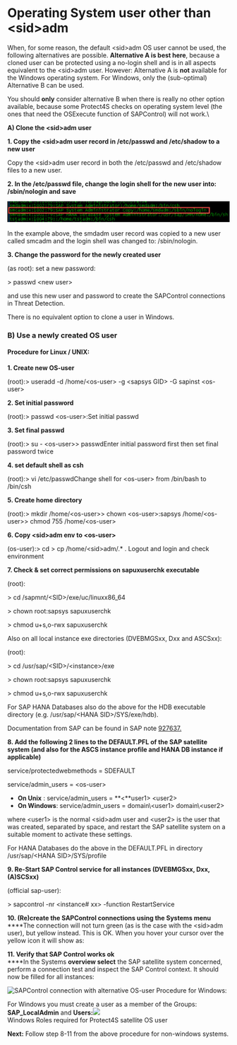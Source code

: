 # Operating System user other than \<sid>adm

When, for some reason, the default \<sid>adm OS user cannot be used, the following alternatives are possible. **Alternative A is best here**, because a cloned user can be protected using a no-login shell and is in all aspects equivalent to the \<sid>adm user. However: Alternative A is **not** available for the Windows operating system. For Windows, only the (sub-optimal) Alternative B can be used.

You should **only** consider alternative B when there is really no other option available, because some Protect4S checks on operating system level (the ones that need the OSExecute function of SAPControl) will not work.\


**A) Clone the \<sid>adm user**

**1. Copy the \<sid>adm user record in /etc/passwd and /etc/shadow to a new user**

Copy the \<sid>adm user record in both the /etc/passwd and /etc/shadow files to a new user.

**2. In the /etc/passwd file, change the login shell for the new user into: /sbin/nologin and save**

![Cloned user smcadm](<../../../.gitbook/assets/image (27).png>)

​In the example above, the smdadm user record was copied to a new user called smcadm and the login shell was changed to: /sbin/nologin.

**3. Change the password for the newly created user**

(as root): set a new password:

\> passwd \<new user>

and use this new user and password to create the SAPControl connections in Threat Detection.

There is no equivalent option to clone a user in Windows.

### B) Use a newly created OS user

#### Procedure for Linux / UNIX:

**1. Create new OS-user**

(root):> useradd -d /home/\<os-user> -g \<sapsys GID> -G sapinst \<os-user>

**2. Set initial password**

(root):> passwd \<os-user>:Set initial passwd

**3. Set final passwd**

(root):> su - \<os-user>> passwdEnter initial password first then set final password twice

**4. set default shell as csh**

(root):> vi /etc/passwdChange shell for \<os-user> from /bin/bash to /bin/csh

**5. Create home directory**

(root):> mkdir /home/\<os-user>> chown \<os-user>:sapsys /home/\<os-user>> chmod 755 /home/\<os-user>

**6. Copy \<sid>adm env to \<os-user>**

(os-user):> cd > cp /home/\<sid>adm/.\* . Logout and login and check environment

**7. Check & set correct permissions on sapuxuserchk executable**

(root):

\> cd /sapmnt/\<SID>/exe/uc/linuxx86\_64

\> chown root:sapsys sapuxuserchk

\> chmod u+s,o-rwx sapuxuserchk

Also on all local instance exe directories (DVEBMGSxx, Dxx and ASCSxx):

(root):

\> cd /usr/sap/\<SID>/\<instance>/exe

\> chown root:sapsys sapuxuserchk

\> chmod u+s,o-rwx sapuxuserchk​

For SAP HANA Databases also do the above for the HDB executable directory (e.g. /usr/sap/\<HANA SID>/SYS/exe/hdb).

Documentation from SAP can be found in SAP note [927637.](https://launchpad.support.sap.com/#/notes/927637)

**8. Add the following 2 lines to the DEFAULT.PFL of the SAP satellite system (and also for the ASCS instance profile and HANA DB instance if applicable)**

service/protectedwebmethods = SDEFAULT

service/admin\_users = \<os-user>

* **On Unix** : service/admin\_users = \*\*<\*\*user1> \<user2>
* **On Windows**: service/admin\_users = domain\\\<user1> domain\\\<user2>

where \<user1> is the normal \<sid>adm user and \<user2> is the user that was created, separated by space, and restart the SAP satellite system on a suitable moment to activate these settings.

For HANA Databases do the above in the DEFAULT.PFL in directory /usr/sap/\<HANA SID>/SYS/profile​

**9. Re-Start SAP Control service for all instances (DVEBMGSxx, Dxx, (A)SCSxx)**

(official sap-user):

\> sapcontrol -nr \<instance# xx> -function RestartService

**10. (Re)create the SAPControl connections using the Systems menu**\
\*\*\*\*The connection will not turn green (as is the case with the \<sid>adm user), but yellow instead. This is OK. When you hover your cursor over the yellow icon it will show as:

**11. Verify that SAP Control works ok**\
\*\*\*\*In the Systems **overview select** the SAP satellite system concerned, perform a connection test and inspect the SAP Control context. It should now be filled for all instances:

![SAPControl connection with alternative OS-user
Procedure for Windows:](<../../../.gitbook/assets/image (57) (1).png>)

For Windows you must create a user as a member of the Groups: **SAP\_LocalAdmin** and **Users:**![](https://files.gitbook.com/v0/b/gitbook-legacy-files/o/assets%2F-Mee93KW0BtSWNWC0nS9%2F-MhItKeLzfio6uiJOuVS%2F-MhIu1QF9pXCwpWmlDqM%2Fimage.png?alt=media\&token=996e2640-e96c-4261-8916-f3dfbeecfb05)\
Windows Roles required for Protect4S satellite OS user

**Next:** Follow step 8-11 from the above procedure for non-windows systems.
